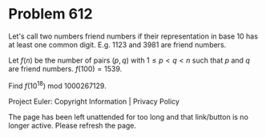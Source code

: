 #   Problem 612

   Let's call two numbers friend numbers if their representation in base 10
   has at least one common digit.
   E.g. 1123 and 3981 are friend numbers.

   Let $f(n)$ be the number of pairs $(p,q)$ with $1\le p \lt q \lt n$ such
   that $p$ and $q$ are friend numbers.
   $f(100)=1539$.

   Find $f(10^{18})$ mod $1000267129$.

   Project Euler: Copyright Information | Privacy Policy

   The page has been left unattended for too long and that link/button is no
   longer active. Please refresh the page.
